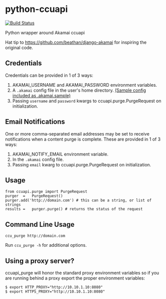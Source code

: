 python-ccuapi
=============

[![Build Status](https://travis-ci.org/dpetzel/python-ccuapi.svg?branch=master)](https://travis-ci.org/dpetzel/python-ccuapi)

Python wrapper around Akamai ccuapi

Hat tip to https://github.com/beathan/django-akamai for inspiring the original code.

## Credentials

Credentials can be provided in 1 of 3 ways:

1. AKAMAI_USERNAME and AKAMAI_PASSWORD environment variables.
2. A `.akamai` config file in the user's home directory. [(Sample config included as .akamai.sample)](https://github.com/dryan/python-ccuapi/blob/master/.akamai.sample)
3. Passing `username` and `password` kwargs to ccuapi.purge.PurgeRequest on initialization.

## Email Notifications

One or more comma-separated email addresses may be set to receive notifications
when a content purge is complete. These are provided in 1 of 3 ways:

1. AKAMAI_NOTIFY_EMAIL environment variable.
2. In the `.akamai` config file.
3. Passing `email` kwarg to ccuapi.purge.PurgeRequest on initialization.

## Usage

	from ccuapi.purge import PurgeRequest
	purger	= 	PurgeRequest()
	purger.add('http://domain.com') # this can be a string, or list of strings
	results	= 	purger.purge() # returns the status of the request
	
## Command Line Usage

	ccu_purge http://domain.com
	
Run `ccu_purge -h` for additional options.

## Using a proxy server?
ccuapi_purge will honor the standard proxy environment variables so if you
are running behind a proxy export the proper environment variables:

    $ export HTTP_PROXY="http://10.10.1.10:8080"
    $ export HTTPS_PROXY="http://10.10.1.10:8080"
